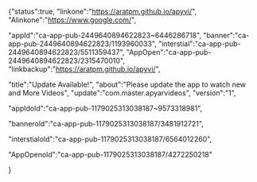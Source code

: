 {"status":true,
"linkone":"https://aratpm.github.io/apyvi/",
"Alinkone":"https://www.google.com/",

"appId":"ca-app-pub-2449640894622823~6446286718",
"banner":"ca-app-pub-2449640894622823/1193960033",
"interstial":"ca-app-pub-2449640894622823/5511359437",
"AppOpen":"ca-app-pub-2449640894622823/2315470010",
"linkbackup":"https://aratpm.github.io/apyvi/",



"title":"Update Available!",
"about":"Please update the app to watch new and More Videos",
"update":"com.master.apyarvideos",
"version":"1",



"appIdold":"ca-app-pub-1179025313038187~9573318981",

"bannerold":"ca-app-pub-1179025313038187/3481912721",

"interstialold":"ca-app-pub-1179025313038187/6564012260",

"AppOpenold":"ca-app-pub-1179025313038187/4272250218"



}
